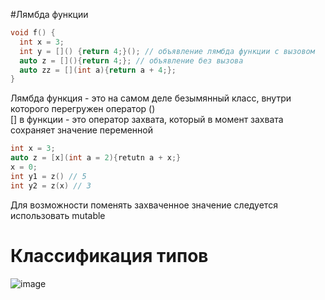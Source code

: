 #Лямбда функции

```c++
void f() {
  int x = 3;
  int y = []() {return 4;}(); // объявление лямбда функции с вызовом
  auto z = [](){return 4;}; // объявление без вызова
  auto zz = [](int a){return a + 4;};
}
```
Лямбда функция - это на самом деле безымянный класс, внутри которого перегружен оператор ()\
[] в функции - это оператор захвата, который в момент захвата сохраняет значение переменной
```c++
int x = 3;
auto z = [x](int a = 2){retutn a + x;}
x = 0;
int y1 = z() // 5
int y2 = z(x) // 3
```
Для возможности поменять захваченное значение следуется использовать mutable

# Классификация типов

![image](https://github.com/user-attachments/assets/4894be09-278c-4900-be66-c50c826a7deb)
